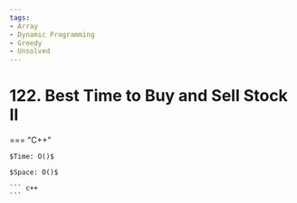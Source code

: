 ```yaml
---
tags:
- Array
- Dynamic Programming
- Greedy
- Unsolved
---
```



# 122. Best Time to Buy and Sell Stock II

=== "C++"

    $Time: O()$

    $Space: O()$

    ``` c++
    ```